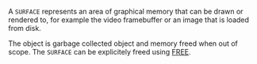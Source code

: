 A `SURFACE` represents an area of graphical memory that can be drawn or rendered to, for example the video framebuffer or an image that is loaded from disk.

The object is garbage collected object and memory freed when out of scope. The `SURFACE` can be explicitely freed using [FREE](FREE.md).